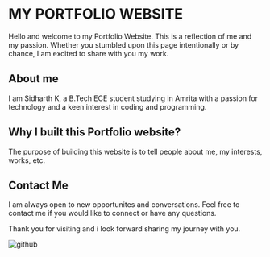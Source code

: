 # MY PORTFOLIO WEBSITE

Hello and welcome to my Portfolio Website. This is a reflection of me and my passion. Whether you stumbled upon this page intentionally or by chance, I am excited to share with you my work.

## About me

I am Sidharth K, a B.Tech ECE student studying in Amrita with a passion for technology and a keen interest in coding and programming.

## Why I built this Portfolio website?

The purpose of building this website is to tell people about me, my interests, works, etc.

## Contact Me

I am always open to new opportunites and conversations. Feel free to contact me if you would like to connect or have any questions.

Thank you for visiting and i look forward sharing my journey with you.

![github](https://github.com/sidharth256/portfolio.github.io)
